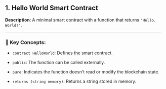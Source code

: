 ## 1. Hello World Smart Contract  
   **Description**: A minimal smart contract with a function that returns `"Hello, World!"`. 

---

### 🔑 Key Concepts:

- `contract HelloWorld`: Defines the smart contract.

- `public`: The function can be called externally.

- `pure`: Indicates the function doesn't read or modify the blockchain state.

- `returns (string memory)`: Returns a string stored in memory.